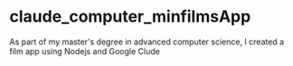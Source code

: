 # claude_computer_minfilmsApp
As part of my master's degree in advanced computer science, I created a film app using Nodejs and Google Clude

